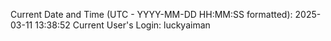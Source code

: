 Current Date and Time (UTC - YYYY-MM-DD HH:MM:SS formatted): 2025-03-11 13:38:52
Current User's Login: luckyaiman
